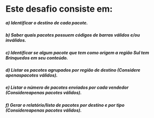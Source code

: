 # Este desafio consiste em:

##### a) Identificar o destino de cada pacote.
##### b) Saber quais pacotes possuem códigos de barras válidos e/ou inválidos.
##### c) Identificar se algum pacote que tem como origem a região Sul tem Brinquedos em seu conteúdo.
##### d) Listar os pacotes agrupados por região de destino (Considere apenaspacotes válidos).
##### e) Listar o número de pacotes enviados por cada vendedor (Considereapenas pacotes válidos).
##### f) Gerar o relatório/lista de pacotes por destino e por tipo (Considereapenas pacotes válidos).



